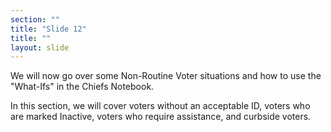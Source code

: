 ```yaml
---
section: ""
title: "Slide 12"
title: ""
layout: slide
---
```


We will now go over some Non-Routine Voter situations and how to use the "What-Ifs" in the Chiefs Notebook.

In this section, we will cover voters without an acceptable ID, voters who are marked Inactive, voters who require assistance, and curbside voters.

